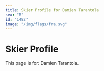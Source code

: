 ```yaml
---
title: Skier Profile for Damien Tarantola
sex: "M"
id: "1482"
image: "/img/flags/fra.svg" 
---
```


# Skier Profile

This page is for: Damien Tarantola.
    